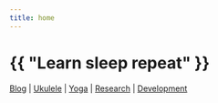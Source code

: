 ```yaml
---
title: home
---
```

# {{ "Learn sleep repeat" }}

<a href="/pages/blog.html">Blog</a>
 | 
<a href="/2024/07/12/ukulele.html">Ukulele</a>
 | 
<a href="/2024/07/11/yoga.html">Yoga</a>
 | 
<a href="/2024/07/14/research.html">Research</a>
 | 
<a href="/2024/07/13/development.html">Development</a>
